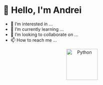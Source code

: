 # 👋 Hello, I'm Andrei 
- 👀 I’m interested in ...
- 🌱 I’m currently learning ...
- 💞️ I’m looking to collaborate on ...
- 📫 How to reach me ...

<div id="header" align="center">
  <img src="https://stepik.org/cert/1153956" title="Python" alt="Python" width="100" height="100"/>
</div>

<!---
AndreiDS63/AndreiDS63 is a ✨ special ✨ repository because its `README.md` (this file) appears on your GitHub profile.
You can click the Preview link to take a look at your changes.
--->

